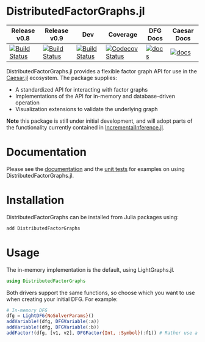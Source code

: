 # DistributedFactorGraphs.jl

Release v0.8 | Release v0.9 | Dev | Coverage | DFG Docs | Caesar Docs |
---------|---------|-----|----------|------|------------
[![Build Status](https://travis-ci.org/JuliaRobotics/DistributedFactorGraphs.jl.svg?branch=release/v0.8)](https://travis-ci.org/JuliaRobotics/DistributedFactorGraphs.jl) | [![Build Status](https://travis-ci.org/JuliaRobotics/DistributedFactorGraphs.jl.svg?branch=release/v0.9)](https://travis-ci.org/JuliaRobotics/DistributedFactorGraphs.jl) |  [![Build Status](https://travis-ci.org/JuliaRobotics/DistributedFactorGraphs.jl.svg?branch=master)](https://travis-ci.org/JuliaRobotics/DistributedFactorGraphs.jl) | [![Codecov Status](https://codecov.io/gh/JuliaRobotics/DistributedFactorGraphs.jl/branch/master/graph/badge.svg)](https://codecov.io/gh/JuliaRobotics/DistributedFactorGraphs.jl) | [![docs](https://img.shields.io/badge/docs-latest-blue.svg)](http://juliarobotics.github.io/DistributedFactorGraphs.jl/latest/) | [![docs](https://img.shields.io/badge/docs-latest-blue.svg)](http://juliarobotics.github.io/Caesar.jl/latest/)

DistributedFactorGraphs.jl provides a flexible factor graph API for use in the [Caesar.jl](https://github.com/JuliaRobotics/Caesar.jl) ecosystem. The package supplies:
* A standardized API for interacting with factor graphs
* Implementations of the API for in-memory and database-driven operation
* Visualization extensions to validate the underlying graph

**Note** this package is still under initial development, and will adopt parts of the functionality currently contained in [IncrementalInference.jl](http://www.github.com/JuliaRobotics/IncrementalInference.jl).

# Documentation
Please see the [documentation](http://juliarobotics.github.io/DistributedFactorGraphs.jl/latest/) and the [unit tests](https://github.com/JuliaRobotics/DistributedFactorGraphs.jl/tree/master/test) for examples on using DistributedFactorGraphs.jl.

# Installation
DistributedFactorGraphs can be installed from Julia packages using:
```julia
add DistributedFactorGraphs
```

# Usage

The in-memory implementation is the default, using LightGraphs.jl.

```julia
using DistributedFactorGraphs
```

Both drivers support the same functions, so choose which you want to use when creating your initial DFG. For example:

```julia
# In-memory DFG
dfg = LightDFG{NoSolverParams}()
addVariable!(dfg, DFGVariable(:a))
addVariable!(dfg, DFGVariable(:b))
addFactor!(dfg, [v1, v2], DFGFactor{Int, :Symbol}(:f1)) # Rather use a RoME-type factor here (e.g. Pose2Pose2) rather than an Int, this is just for demonstrative purposes.
```

